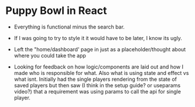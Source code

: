 # Puppy Bowl in React

- Everything is functional minus the search bar.

- If I was going to try to style it it would have to be later, I know its ugly.

- Left the "home/dashboard' page in just as a placeholder/thought about where you could take the app

- Looking for feedback on how logic/components are laid out and how I made who is responsible for what. Also what is using state and effect vs what isnt. Initially had the single players rendering from the state of saved players but then saw (I think in the setup guide? or useparams video?) that a requirement was using params to call the api for single player.